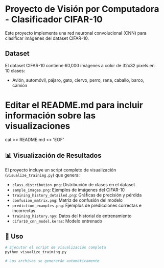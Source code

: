 # Proyecto de Visión por Computadora - Clasificador CIFAR-10

Este proyecto implementa una red neuronal convolucional (CNN) para clasificar imágenes del dataset CIFAR-10.

## Dataset
El dataset CIFAR-10 contiene 60,000 imágenes a color de 32x32 pixels en 10 clases:
- Avión, automóvil, pájaro, gato, ciervo, perro, rana, caballo, barco, camión
# Editar el README.md para incluir información sobre las visualizaciones
cat >> README.md << 'EOF'

## 📊 Visualización de Resultados

El proyecto incluye un script completo de visualización (`visualize_training.py`) que genera:

- `class_distribution.png`: Distribución de clases en el dataset
- `sample_images.png`: Ejemplos de imágenes del CIFAR-10
- `training_history_detailed.png`: Gráficas de precisión y pérdida
- `confusion_matrix.png`: Matriz de confusión del modelo
- `prediction_examples.png`: Ejemplos de predicciones correctas e incorrectas
- `training_history.npy`: Datos del historial de entrenamiento
- `cifar10_cnn_model.keras`: Modelo entrenado

## 🚀 Uso

```bash
# Ejecutar el script de visualización completa
python visualize_training.py

# Los archivos se generarán automáticamente

